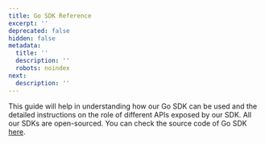 ```yaml
---
title: Go SDK Reference
excerpt: ''
deprecated: false
hidden: false
metadata:
  title: ''
  description: ''
  robots: noindex
next:
  description: ''
---
```

This guide will help in understanding how our Go SDK can be used and the detailed instructions on the role of different APIs exposed by our SDK. All our SDKs are open-sourced. You can check the source code of Go SDK [here](https://github.com/wingify/vwo-go-sdk).